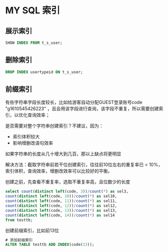 # MY SQL 索引

##  展示索引

```sql
SHOW INDEX FROM t_s_user;
```

## 删除索引

```sql
DROP INDEX usertypeid ON t_s_user;
```

## 前缀索引

有些字符串字段长度较长，比如给游客自动分配GUEST登录账号code "g1610545426223" ，且会用该字段进行查询，该字段不重复，所以需要创建索引，以优化查询效率；

是否需要对整个字符串创建索引？不建议，因为：

+ 索引体积较大
+ 影响增删改语句效率

如果字符串的长度从几十增大到几百，那以上缺点将更明显

解决方法：截取字符串前若干位创建索引，往往前10位左右的重复率已 < 10%，索引体积，查询效率，增删改效率可以比较好的平衡。

创建之前，先查看不重复率，选取不重复率高，且位数少的长度

```sql
select count(distinct left(code, 3))/count(*) as sel3,
count(distinct left(code, 10))/count(*) as sel10,
count(distinct left(code, 11))/count(*) as sel11,
count(distinct left(code, 12))/count(*) as sel12,
count(distinct left(code, 13))/count(*) as sel13,
count(distinct left(code, 14))/count(*) as sel14
from testtb;
```

创建前缀索引，比如前13位

``` sql
# 添加前缀索引
ALTER TABLE testtb ADD INDEX(code(13));
```




